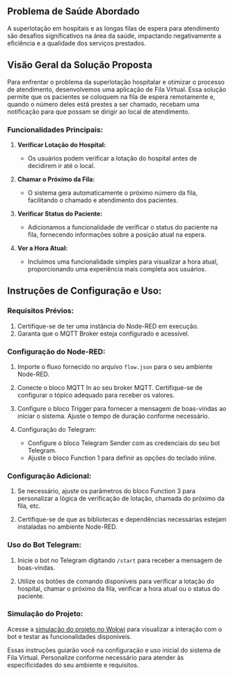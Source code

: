 ## Problema de Saúde Abordado
A superlotação em hospitais e as longas filas de espera para atendimento são desafios significativos na área da saúde, impactando negativamente a eficiência e a qualidade dos serviços prestados.

## Visão Geral da Solução Proposta
Para enfrentar o problema da superlotação hospitalar e otimizar o processo de atendimento, desenvolvemos uma aplicação de Fila Virtual. Essa solução permite que os pacientes se coloquem na fila de espera remotamente e, quando o número deles está prestes a ser chamado, recebam uma notificação para que possam se dirigir ao local de atendimento.

### Funcionalidades Principais:
1. **Verificar Lotação do Hospital:**
   - Os usuários podem verificar a lotação do hospital antes de decidirem ir até o local.

2. **Chamar o Próximo da Fila:**
   - O sistema gera automaticamente o próximo número da fila, facilitando o chamado e atendimento dos pacientes.

3. **Verificar Status do Paciente:**
   - Adicionamos a funcionalidade de verificar o status do paciente na fila, fornecendo informações sobre a posição atual na espera.

4. **Ver a Hora Atual:**
   - Incluímos uma funcionalidade simples para visualizar a hora atual, proporcionando uma experiência mais completa aos usuários.

## Instruções de Configuração e Uso:

### Requisitos Prévios:
1. Certifique-se de ter uma instância do Node-RED em execução.
2. Garanta que o MQTT Broker esteja configurado e acessível.

### Configuração do Node-RED:
1. Importe o fluxo fornecido no arquivo `flow.json` para o seu ambiente Node-RED.

2. Conecte o bloco MQTT In ao seu broker MQTT. Certifique-se de configurar o tópico adequado para receber os valores.

3. Configure o bloco Trigger para fornecer a mensagem de boas-vindas ao iniciar o sistema. Ajuste o tempo de duração conforme necessário.

4. Configuração do Telegram:
   - Configure o bloco Telegram Sender com as credenciais do seu bot Telegram.
   - Ajuste o bloco Function 1 para definir as opções do teclado inline.

### Configuração Adicional:
1. Se necessário, ajuste os parâmetros do bloco Function 3 para personalizar a lógica de verificação de lotação, chamada do próximo da fila, etc.

2. Certifique-se de que as bibliotecas e dependências necessárias estejam instaladas no ambiente Node-RED.

### Uso do Bot Telegram:
1. Inicie o bot no Telegram digitando `/start` para receber a mensagem de boas-vindas.

2. Utilize os botões de comando disponíveis para verificar a lotação do hospital, chamar o próximo da fila, verificar a hora atual ou o status do paciente.

### Simulação do Projeto:
Acesse a [simulação do projeto no Wokwi](https://wokwi.com/projects/381738548110061569) para visualizar a interação com o bot e testar as funcionalidades disponíveis.

Essas instruções guiarão você na configuração e uso inicial do sistema de Fila Virtual. Personalize conforme necessário para atender às especificidades do seu ambiente e requisitos.
